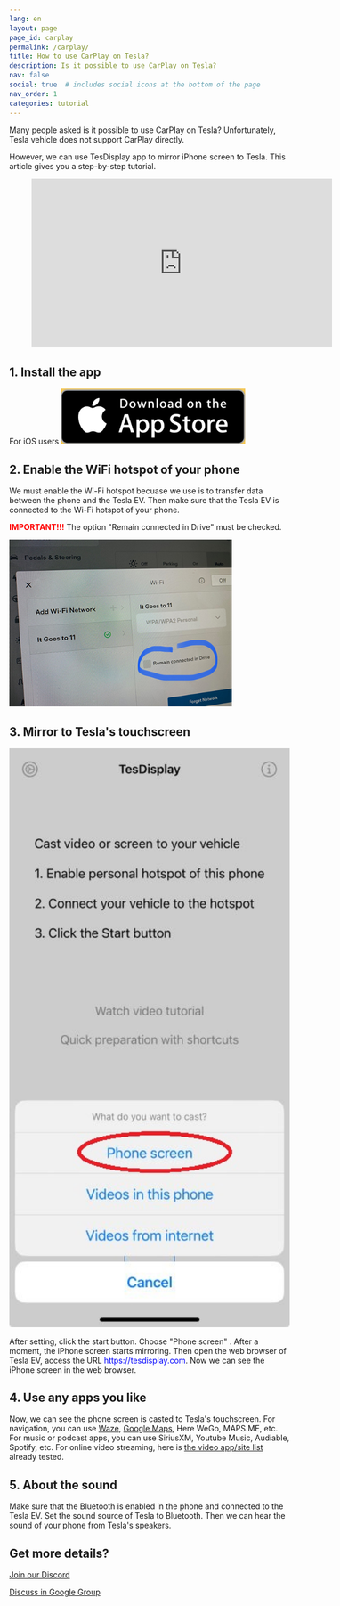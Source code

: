 ```yaml
---
lang: en
layout: page
page_id: carplay
permalink: /carplay/
title: How to use CarPlay on Tesla?
description: Is it possible to use CarPlay on Tesla?
nav: false
social: true  # includes social icons at the bottom of the page
nav_order: 1
categories: tutorial
---
```


Many people asked is it possible to use CarPlay on Tesla? Unfortunately, Tesla vehicle does not support CarPlay directly.

However, we can use TesDisplay app to mirror iPhone screen to Tesla. This article gives you a step-by-step tutorial.

<!-- blank line -->
<figure class= "video-container" >
  <iframe width= "540"  height= "303"  src= "https://www.youtube.com/embed/7gpRzQRM3uk"  frameborder= "0"  allowfullscreen= "true" > </iframe>
</figure>
<!-- blank line -->

## 1. Install the app
For iOS users
<a id= "appstore"  href = "https://apps.apple.com/app/tesdisplay-screen-mirror/id6469987744" >
  <img src= "/assets/img/app-store-badge.png"  height= "100px" >
</a>

## 2. Enable the WiFi hotspot of your phone
<p>We must enable the Wi-Fi hotspot becuase we use is to transfer data between the phone and the Tesla EV.
Then make sure that the Tesla EV is connected to the Wi-Fi hotspot of your phone.</p>
<p><span style= "color: red" ><b>IMPORTANT!!!</b></span> The option  "Remain connected in Drive"  must be checked.</p>
<img src= "/assets/img/wifi-connected.jpg"  height= "300px" >

## 3. Mirror to Tesla's touchscreen
<p style= "text-align: center;" >
<img src= "/assets/img/iphone-screen.jpg"  alt= "The start choice of TesDisplay app"  width= "540px" >
</p>
After setting, click the start button. Choose  "Phone screen" . After a moment, the iPhone screen starts mirroring.
Then open the web browser of Tesla EV, access the URL <span style= "color:blue" >https://tesdisplay.com</span>. Now we can see the iPhone screen in the web browser.

## 4. Use any apps you like
Now, we can see the phone screen is casted to Tesla's touchscreen.
For navigation, you can use <a href= "/waze" >Waze</a>, <a href= "/gmap" >Google Maps</a>, Here WeGo, MAPS.ME, etc.
For music or podcast apps, you can use SiriusXM, Youtube Music, Audiable, Spotify, etc.
For online video streaming, here is <a href= "/sites" >the video app/site list</a> already tested.

## 5. About the sound
Make sure that the Bluetooth is enabled in the phone and connected to the Tesla EV.
Set the sound source of Tesla to Bluetooth.
Then we can hear the sound of your phone from Tesla's speakers.

## Get more details?
<p><a href = "https://discord.gg/Tvbs9uWcN9"  target= "_blank" >Join our Discord</a></p>
<p><a href = "https://groups.google.com/g/tesla-display"  target= "_blank" >Discuss in Google Group</a></p>

